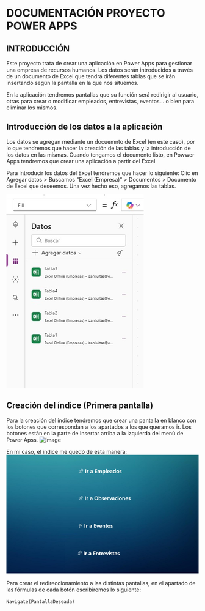 # DOCUMENTACIÓN PROYECTO POWER APPS

## INTRODUCCIÓN
Este proyecto trata de crear una aplicación en Power Apps para gestionar una empresa de recursos humanos. Los datos serán introducidos a través de un documento de Excel que tendrá
diferentes tablas que se irán insertando según la pantalla en la que nos situemos.

En la aplicación tendremos pantallas que su función será redirigir al usuario, otras para crear o modificar empleados, entrevistas, eventos...
o bien para eliminar los mismos.

## Introducción de los datos a la aplicación
Los datos se agregan mediante un docuemnto de Excel (en este caso), por lo que tendremos que hacer la creación de las tablas y la introducción de los datos en las mismas.
Cuando tengamos el documento listo, en Powwer Apps tendremos que crear una aplicación a partir del Excel

Para introducir los datos del Excel tendremos que hacer lo siguiente:
Clic en Agregar datos > Buscamos "Excel (Empresa)" > Documentos > Documento de Excel que deseemos.
Una vez hecho eso, agregamos las tablas.

![Captura valores 1](/imagenes/capexcel.jpg)

## Creación del índice (Primera pantalla)
Para la creación del índice tendremos que crear una pantalla en blanco con los botones que correspondan a los apartados a los que queramos ir.
Los botones están en la parte de Insertar arriba a la izquierda del menú de Power Apss.
![image](https://github.com/user-attachments/assets/ea9f36ff-9a78-4459-8491-90342a7f1b82)

En mi caso, el indice me quedó de esta manera:
![Captura valores 1](/imagenes/indice.jpg)

Para crear el redireccionamiento a las distintas pantallas, en el apartado de las fórmulas de cada botón escribiremos lo siguiente:
```
Navigate(PantallaDeseada)
```

